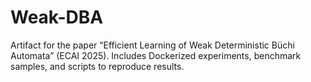 # Weak-DBA
Artifact for the paper “Efficient Learning of Weak Deterministic Büchi Automata” (ECAI 2025). Includes Dockerized experiments, benchmark samples, and scripts to reproduce results.
